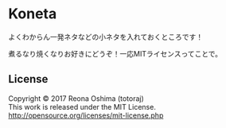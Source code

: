 # Koneta

よくわからん一発ネタなどの小ネタを入れておくところです！

煮るなり焼くなりお好きにどうぞ！一応MITライセンスってことで。

## License

Copyright © 2017 Reona Oshima (totoraj)  
This work is released under the MIT License.  
<http://opensource.org/licenses/mit-license.php>